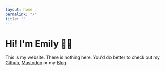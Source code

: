 ```yaml
---
layout: home
permalink: "/"
title: ""
---
```

# Hi! I'm Emily 🏳️‍⚧️
This is my website. There is nothing here. You'd do better to check out my [Github](https://github.com/emilymclean),
[Mastodon](https://blahaj.zone/@emily) or my [Blog](https://blog.emilym.cl).